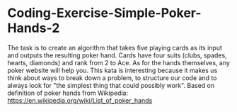 # Coding-Exercise-Simple-Poker-Hands-2
The task is to create an algorithm that takes five playing cards as its input and outputs the resulting poker hand. Cards have four suits (clubs, spades, hearts, diamonds) and rank from 2 to Ace. As for the hands themselves, any poker website will help you. This kata is interesting because it makes us think about ways to break down a problem, to structure our code and to always look for "the simplest thing that could possibly work".  Based on definition of poker hands from Wikipedia: https://en.wikipedia.org/wiki/List_of_poker_hands
